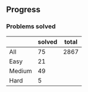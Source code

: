## Progress
### Problems solved
|          | solved | total |
|----------|--------|-------|
| All      |   75   |  2867 |
| Easy     |   21   |
| Medium   |   49   |
| Hard     |   5    |
